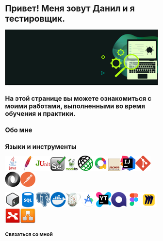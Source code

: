 
# Привет! Меня зовут Данил и я тестировщик. 

![Header](https://github.com/FixStress/fixStress/blob/main/assets/qa-testing-header1.png)

## На этой странице вы можете ознакомиться с моими работами, выполненными во время обучения и практики.

## Обо мне
### 

<!-- Языки и инструменты -->
## Языки и инструменты
<img src="https://github.com/FixStress/fixStress/blob/main/assets/java-logo.png" title="Java" width="50"/><img src="https://github.com/FixStress/fixStress/blob/main/assets/maven-logo.png" title="Maven" width="50"/><img src="https://github.com/FixStress/fixStress/blob/main/assets/junit-logo.png" title="JUnit" width="50"/><img src="https://github.com/FixStress/fixStress/blob/main/assets/selenium-logo.png" title="Selenium" width="50"/><img src="https://github.com/FixStress/fixStress/blob/main/assets/mockito-logo.png" title="Mockito" width="40"/><img src="https://github.com/FixStress/fixStress/blob/main/assets/rest-assured-logo.png" title="REST Assured" width="50"/><img src="https://github.com/FixStress/fixStress/blob/main/assets/allure-logo.png" title="Allure" width="50"/><img src="https://github.com/FixStress/fixStress/blob/main/assets/jacoco-logo.png" title="Jacoco" width="40"/><img src="https://github.com/FixStress/fixStress/blob/main/assets/intellijidea-logo.png" title="IntellijIDEA" width="50"/><img src="https://github.com/FixStress/fixStress/blob/main/assets/git-logo.png" title="Git" width="50"/><img src="https://github.com/FixStress/fixStress/blob/main/assets/json-logo.png" title="JSON" width="50"/><img src="https://github.com/FixStress/fixStress/blob/main/assets/postman-logo.png" title="Postman" width="50"/>

<img src="https://github.com/FixStress/fixStress/blob/main/assets/bash-logo.png" title="Bash" width="50"/><img src="https://github.com/FixStress/fixStress/blob/main/assets/sql-logo.png" title="SQL" width="50"/><img src="https://github.com/FixStress/fixStress/blob/main/assets/postgresql-logo.png" title="PostgreSQL" width="50"/><img src="https://github.com/FixStress/fixStress/blob/main/assets/docker-logo.png" title="Docker" width="50"/><img src="https://github.com/FixStress/fixStress/blob/main/assets/charles-logo.png" title="Charles" width="50"/><img src="https://github.com/FixStress/fixStress/blob/main/assets/android-studio-logo.png" title="Android Studio" width="50"/><img src="https://github.com/FixStress/fixStress/blob/main/assets/youtrack-logo.png" title="YouTrack" width="50"/><img src="https://github.com/FixStress/fixStress/blob/main/assets/qase-logo.png" title="Qase" width="50"/><img src="https://github.com/FixStress/fixStress/blob/main/assets/figma-logo.png" title="Figma" width="50"/><img src="https://github.com/FixStress/fixStress/blob/main/assets/miro-logo.png" title="Miro" width="50"/><img src="https://github.com/FixStress/fixStress/blob/main/assets/xmind-logo.png" title="Xmind" width="50"/><img src="https://github.com/FixStress/fixStress/blob/main/assets/drawio-logo.png" title="draw.io" width="50"/>

### Связаться со мной          
          



